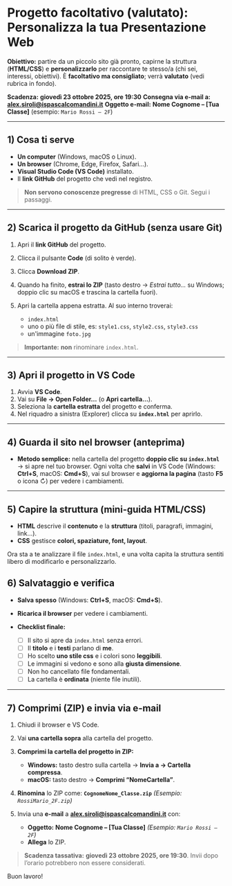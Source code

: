 # Progetto facoltativo (valutato): **Personalizza la tua Presentazione Web**

**Obiettivo:** partire da un piccolo sito già pronto, capirne la struttura (**HTML/CSS**) e **personalizzarlo** per raccontare te stesso/a (chi sei, interessi, obiettivi).
È **facoltativo ma consigliato**; verrà **valutato** (vedi rubrica in fondo).

**Scadenza:** **giovedì 23 ottobre 2025, ore 19:30**
**Consegna via e-mail a:** **[alex.siroli@ispascalcomandini.it](mailto:alex.siroli@ispascalcomandini.it)**
**Oggetto e-mail:** **Nome Cognome – [Tua Classe]** (esempio: `Mario Rossi – 2F`)

---

## 1) Cosa ti serve

* **Un computer** (Windows, macOS o Linux).
* **Un browser** (Chrome, Edge, Firefox, Safari…).
* **Visual Studio Code (VS Code)** installato.
* Il **link GitHub** del progetto che vedi nel registro.

> **Non servono conoscenze pregresse** di HTML, CSS o Git. Segui i passaggi.

---

## 2) Scarica il progetto da GitHub (senza usare Git)

1. Apri il **link GitHub** del progetto.
2. Clicca il pulsante **Code** (di solito è verde).
3. Clicca **Download ZIP**.
4. Quando ha finito, **estrai lo ZIP** (tasto destro → *Estrai tutto…* su Windows; doppio clic su macOS e trascina la cartella fuori).
5. Apri la cartella appena estratta. Al suo interno troverai:

   * `index.html`
   * uno o più file di stile, es: `style1.css`, `style2.css`, `style3.css`
   * un'immagine `foto.jpg`

> **Importante:** **non** rinominare `index.html`.

---

## 3) Apri il progetto in VS Code

1. Avvia **VS Code**.
2. Vai su **File → Open Folder…** (o **Apri cartella…**).
3. Seleziona la **cartella estratta** del progetto e conferma.
4. Nel riquadro a sinistra (Explorer) clicca su **`index.html`** per aprirlo.

---

## 4) Guarda il sito nel browser (anteprima)

* **Metodo semplice:** nella cartella del progetto **doppio clic su `index.html`** → si apre nel tuo browser.
  Ogni volta che **salvi** in VS Code (Windows: **Ctrl+S**, macOS: **Cmd+S**), vai sul browser e **aggiorna la pagina** (tasto **F5** o icona ↻) per vedere i cambiamenti.

---

## 5) Capire la struttura (mini-guida HTML/CSS)

* **HTML** descrive il **contenuto** e la **struttura** (titoli, paragrafi, immagini, link…).
* **CSS** gestisce **colori, spaziature, font, layout**.

Ora sta a te analizzare il file `index.html`, e una volta capita la struttura sentiti libero di modificarlo e personalizzarlo.

## 6) Salvataggio e verifica

* **Salva spesso** (Windows: **Ctrl+S**, macOS: **Cmd+S**).
* **Ricarica il browser** per vedere i cambiamenti.
* **Checklist finale:**

  * [ ] Il sito si apre da `index.html` senza errori.
  * [ ] Il **titolo** e i **testi** parlano di **me**.
  * [ ] Ho scelto **uno stile css** e i colori sono **leggibili**.
  * [ ] Le immagini si vedono e sono alla **giusta dimensione**.
  * [ ] Non ho cancellato file fondamentali.
  * [ ] La cartella è **ordinata** (niente file inutili).

---

## 7) Comprimi (ZIP) e invia via e-mail

1. Chiudi il browser e VS Code.
2. Vai **una cartella sopra** alla cartella del progetto.
3. **Comprimi la cartella del progetto in ZIP:**

   * **Windows:** tasto destro sulla cartella → **Invia a → Cartella compressa**.
   * **macOS:** tasto destro → **Comprimi “NomeCartella”**.
4. **Rinomina** lo ZIP come:
   **`CognomeNome_Classe.zip`**
   *(Esempio: `RossiMario_2F.zip`)*
5. Invia una **e-mail** a **[alex.siroli@ispascalcomandini.it](mailto:alex.siroli@ispascalcomandini.it)** con:

   * **Oggetto:** **Nome Cognome – [Tua Classe]**
     *(Esempio: `Mario Rossi – 2F`)*
   * **Allega** lo ZIP.

> **Scadenza tassativa:** **giovedì 23 ottobre 2025, ore 19:30**. Invii dopo l’orario potrebbero non essere considerati.

Buon lavoro!

